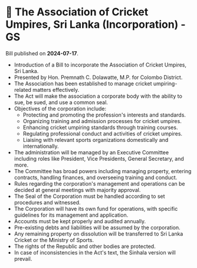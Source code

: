 # 📄  The Association of Cricket Umpires, Sri Lanka (Incorporation) - GS

Bill published on **2024-07-17**.

- Introduction of a Bill to incorporate the Association of Cricket Umpires, Sri Lanka.
- Presented by Hon. Premnath C. Dolawatte, M.P. for Colombo District.
- The Association has been established to manage cricket umpiring-related matters effectively.
- The Act will make the association a corporate body with the ability to sue, be sued, and use a common seal.
- Objectives of the corporation include:
  - Protecting and promoting the profession's interests and standards.
  - Organizing training and admission processes for cricket umpires.
  - Enhancing cricket umpiring standards through training courses.
  - Regulating professional conduct and activities of cricket umpires.
  - Liaising with relevant sports organizations domestically and internationally.
- The administration will be managed by an Executive Committee including roles like President, Vice Presidents, General Secretary, and more.
- The Committee has broad powers including managing property, entering contracts, handling finances, and overseeing training and conduct.
- Rules regarding the corporation's management and operations can be decided at general meetings with majority approval.
- The Seal of the Corporation must be handled according to set procedures and witnessed.
- The Corporation will have its own fund for operations, with specific guidelines for its management and application.
- Accounts must be kept properly and audited annually.
- Pre-existing debts and liabilities will be assumed by the corporation.
- Any remaining property on dissolution will be transferred to Sri Lanka Cricket or the Ministry of Sports.
- The rights of the Republic and other bodies are protected.
- In case of inconsistencies in the Act's text, the Sinhala version will prevail.
